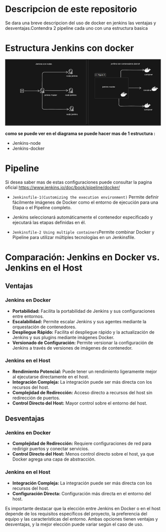 # Descripcion de este repositorio

Se dara una breve descripcion del uso de docker en jenkins las ventajas y desventajas.Contendra 2 pipeline cada uno con una estructura basica


# Estructura Jenkins con docker

![Diagrama](https://github.com/Andherson333333/CI-CD/blob/main/Jenkins/jenkins-docker/imagenes/docker-jenkins.JPG)

 **como se puede ver en el diagrama se puede hacer mas de 1 estructura :**
   - Jenkins-node
   - Jenkins-docker


# Pipeline 

Si desea saber mas de estas configuraciones puede consultar la pagina oficial https://www.jenkins.io/doc/book/pipeline/docker/

-  `Jenkinsfile-1(Customizing the execution environment)` Permite definir fácilmente imágenes de Docker como el entorno de ejecución para una Etapa o el Pipeline completo.
- Jenkins seleccionará automáticamente el contenedor especificado y ejecutará las etapas definidas en él.

-  `Jenkinsfile-2 Using multiple containers`Permite combinar Docker y Pipeline para utilizar múltiples tecnologías en un Jenkinsfile.

# Comparación: Jenkins en Docker vs. Jenkins en el Host

## Ventajas

### Jenkins en Docker
- **Portabilidad:** Facilita la portabilidad de Jenkins y sus configuraciones entre entornos.
- **Escalabilidad:** Permite escalar Jenkins y sus agentes mediante la orquestación de contenedores.
- **Despliegue Rápido:** Facilita el despliegue rápido y la actualización de Jenkins y sus plugins mediante imágenes Docker.
- **Versionado de Configuración:** Permite versionar la configuración de Jenkins a través de versiones de imágenes de contenedor.

### Jenkins en el Host
- **Rendimiento Potencial:** Puede tener un rendimiento ligeramente mejor al ejecutarse directamente en el host.
- **Integración Compleja:** La integración puede ser más directa con los recursos del host.
- **Complejidad de Redirección:** Acceso directo a recursos del host sin redirección de puertos.
- **Control Directo del Host:** Mayor control sobre el entorno del host.

## Desventajas

### Jenkins en Docker

- **Complejidad de Redirección:** Requiere configuraciones de red para redirigir puertos y conectar servicios.
- **Control Directo del Host:** Menos control directo sobre el host, ya que Docker agrega una capa de abstracción.

### Jenkins en el Host
- **Integración Compleja:** La integración puede ser más directa con los recursos del host.
- **Configuración Directa:** Configuración más directa en el entorno del host.

Es importante destacar que la elección entre Jenkins en Docker o en el host depende de los requisitos específicos del proyecto, la preferencia del equipo y las características del entorno. Ambas opciones tienen ventajas y desventajas, y la mejor elección puede variar según el caso de uso.








